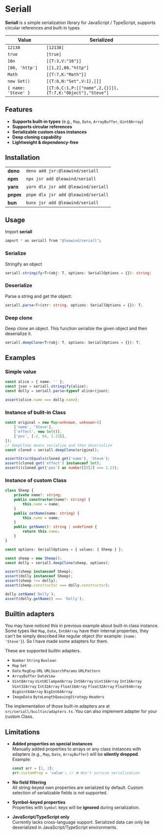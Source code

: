 # Seriall

**Seriall** is s simple serialization library for JavaScript / TypeScript, supports circular references and built-in types

| Value               | Serialized                                               |
| ------------------- | -------------------------------------------------------- |
| `12138`             | `[12138]`                                                |
| `true`              | `[true]`                                                 |
| `16n`               | `[{T:3,V:"16"}]`                                         |
| `[80, 'http']`      | `[[1,2],80,"http"]`                                      |
| `Math`              | `[{T:7,K:"Math"}]`                                       |
| `new Set()`         | `[{T:8,N:"Set",V:1},[]]`                                 |
| `{ name: 'Steve' }` | `[{T:6,C:1,P:[["name",2,{}]]},{T:7,K:"Object"},"Steve"]` |

## Features

- **Supports built-in types** (e.g., `Map`, `Date`, `ArrayBuffer`, `Uint8Array`)
- **Supports circular references**
- **Serializable custom class instances**
- **Deep cloning capability**
- **Lightweight & dependency-free**

## Installation

|          |                                     |
| -------- | ----------------------------------- |
| **deno** | `deno add jsr:@leawind/seriall`     |
| **npm**  | `npx jsr add @leawind/seriall`      |
| **yarn** | `yarn dlx jsr add @leawind/seriall` |
| **pnpm** | `pnpm dlx jsr add @leawind/seriall` |
| **bun**  | `bunx jsr add @leawind/seriall`     |

## Usage

Import **seriall**

```bash
import * as seriall from "@leawind/seriall";
```

### Serialize

Stringify an object

```ts
seriall.stringify<T>(obj: T, options: SeriallOptions = {}): string;
```

### Deserialize

Parse a string and get the object:

```ts
seriall.parse<T>(str: string, options: SeriallOptions = {}): T;
```

### Deep clone

Deep clone an object. This function serialize the given object and then deserialize it.

```ts
seriall.deepClone<T>(obj: T, options: SeriallOptions = {}): T;
```

## Examples

### Simple value

```ts
const alice = { name: '' };
const json = seriall.stringify(alice);
const dolly = seriall.parse<typeof alice>(json);

assert(alice.name === dolly.name);
```

### Instance of bulit-in Class

```typescript
const original = new Map<unknown, unknown>([
	['name', 'Steve'],
	['effect', new Set()],
	['pos', [-2, 64, 1.23]],
]);
// deepClone means serialize and then deserialize
const cloned = seriall.deepClone(original);

assertStrictEquals(cloned.get('name'), 'Steve');
assert(cloned.get('effect') instanceof Set);
assert((cloned.get('pos') as number[])[2] === 1.23);
```

### Instance of custom Class

```ts
class Sheep {
	private name?: string;
	public constructor(name?: string) {
		this.name = name;
	}
	public setName(name: string) {
		this.name = name;
	}
	public getName(): string | undefined {
		return this.name;
	}
}

const options: SeriallOptions = { values: { Sheep } };

const sheep = new Sheep();
const dolly = seriall.deepClone(sheep, options);

assert(sheep instanceof Sheep);
assert(dolly instanceof Sheep);
assert(sheep !== dolly);
assert(sheep.constructor === dolly.constructor);

dolly.setName('Dolly');
assert(dolly.getName() === 'Dolly');
```

## Builtin adapters

You may have noticed this in previous example about built-in class instance. Some types like `Map`, `Date`, `Int8Array` have their internal properties, they can't be simply described like regular object (for example: `{name: 'Steve'}`). So I have made some adapters for them.

These are supported builtin adapters.

- `Number` `String` `Boolean`
- `Map` `Set`
- `Date` `RegExp` `URL` `URLSearchParams` `URLPattern`
- `ArrayBuffer` `DataView`
- `Uint8Array` `Uint8ClampedArray` `Int8Array` `Uint16Array` `Int16Array` `Uint32Array` `Int32Array` `Float16Array` `Float32Array` `Float64Array` `BigUint64Array` `BigInt64Array`
- `ImageData` `ByteLengthQueuingStrategy` `Headers`

The implementation of those built-in adapters are at `src/seriall/builtin/adapters.ts`. You can also implement adapter for your custom Class.

## Limitations

- **Added properties on special instances**\
  Manually added properties to arrays or any class instances with adapters (e.g., `Map`, `Date`, `ArrayBuffer`) will be **silently dropped**.\
  Example:

  ```ts
  const arr = [1, 2];
  arr.customProp = 'value'; // ❌ Won't survive serialization
  ```

- **No field filtering**\
  All string-keyed own properties are serialized by default. Custom selection of serializable fields is not supported.

- **Symbol-keyed properties**\
  Properties with `Symbol` keys will be **ignored** during serialization.

- **JavaScript/TypeScript only**\
  Currently lacks cross-language support. Serialized data can only be deserialized in JavaScript/TypeScript environments.
